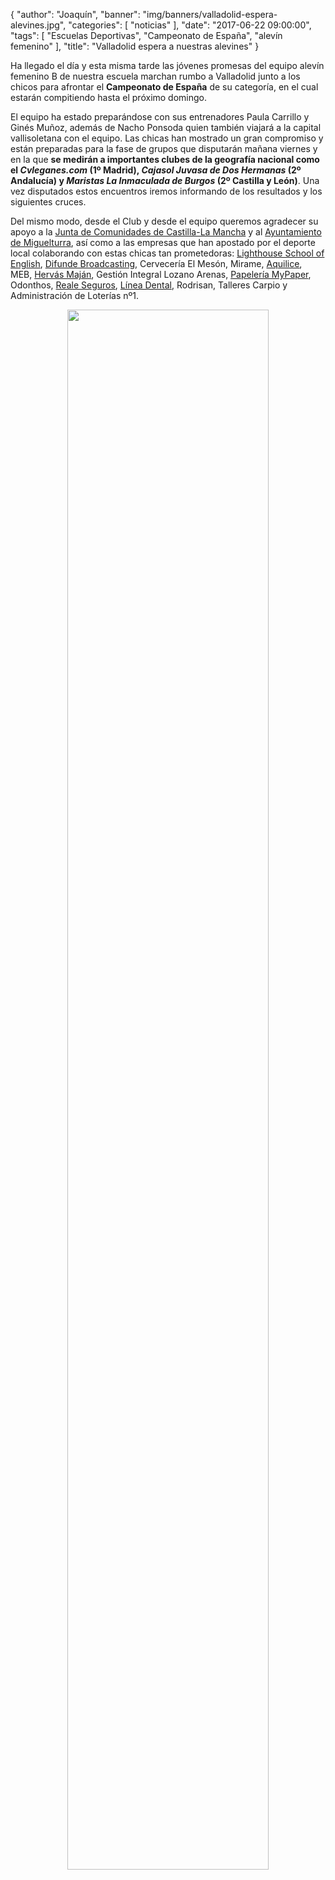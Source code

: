 {
  "author": "Joaquín",
  "banner": "img/banners/valladolid-espera-alevines.jpg",
  "categories": [
    "noticias"
  ],
  "date": "2017-06-22 09:00:00",
  "tags": [
    "Escuelas Deportivas",
    "Campeonato de España",
	"alevín femenino"
  ],
  "title": "Valladolid espera a nuestras alevines"
}

Ha llegado el día y esta misma tarde las jóvenes promesas del equipo
alevín femenino B de nuestra escuela marchan rumbo a Valladolid junto
a los chicos para afrontar el **Campeonato de España** de su
categoría, en el cual estarán compitiendo hasta el próximo domingo.

El equipo ha estado preparándose con sus entrenadores Paula Carrillo y
Ginés Muñoz, además de Nacho Ponsoda quien también viajará a la
capital vallisoletana con el equipo. Las chicas han mostrado un gran
compromiso y están preparadas para la fase de grupos que disputarán
mañana viernes y en la que **se medirán a importantes clubes de la
geografía nacional como el _Cvleganes.com_ (1º Madrid), _Cajasol
Juvasa de Dos Hermanas_ (2º Andalucía) y _Maristas La Inmaculada de
Burgos_ (2º Castilla y León)**. Una vez disputados estos encuentros
iremos informando de los resultados y los siguientes cruces.

Del mismo modo, desde el Club y desde el equipo queremos agradecer su
apoyo a la [Junta de Comunidades de Castilla-La Mancha][junta] y
al [Ayuntamiento de Miguelturra][cmd], así como a las empresas que han
apostado por el deporte local colaborando con estas chicas tan
prometedoras:
[Lighthouse School of English][lighthouse],
[Difunde Broadcasting][difunde], Cervecería El Mesón,
Mirame, [Aquilice][aquilice], MEB, [Hervás Maján][hervas], Gestión
Integral Lozano Arenas, [Papelería MyPaper][mypaper],
Odonthos, [Reale Seguros][reale], [Línea Dental][lineadental], Rodrisan, Talleres
Carpio y Administración de Loterías nº1.

[lighthouse]: http://www.lighthouse-soe.com
[difunde]: http://www.difunde.es/
[aquilice]: http://www.bodegasaquilice.com/
[junta]: https://www.jccm.es/
[cmd]: http://www.miguelturra.es/miguelturra/deportes
[hervas]: http://hervasmajan.es/
[mypaper]: https://www.facebook.com/MyPaperMiguelturra/
[reale]: https://www.reale.es
[lineadental]: http://lineadental.es/


<center> <a target="_new"
href="http://www.advmiguelturra.org/img/banners/valladolid-espera-alevines.jpg">
<img width="80%" align="center"
src="http://www.advmiguelturra.org/img/banners/valladolid-espera-alevines.jpg"/>
</a> </center>
